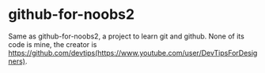 # github-for-noobs2

Same as github-for-noobs2, a project to learn git and github. None of its code is mine, the creator is https://github.com/devtips(https://www.youtube.com/user/DevTipsForDesigners).
